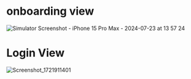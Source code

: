 # onboarding view
![Simulator Screenshot - iPhone 15 Pro Max - 2024-07-23 at 13 57 24](https://github.com/user-attachments/assets/32b18dbc-461c-40eb-8dd3-3eb49161080c)

# Login View
![Screenshot_1721911401](https://github.com/user-attachments/assets/b5c42a1f-8827-48bb-8dd7-c9e5606956e9)

